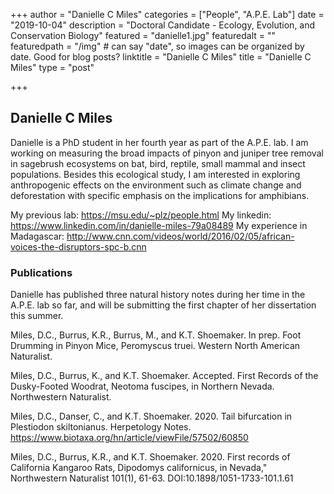 +++
author = "Danielle C Miles"
categories = ["People", "A.P.E. Lab"]
date = "2019-10-04"
description = "Doctoral Candidate - Ecology, Evolution, and Conservation Biology"
featured = "danielle1.jpg"
featuredalt = ""
featuredpath = "/img"  # can say "date", so images can be organized by date. Good for blog posts?
linktitle = "Danielle C Miles"
title = "Danielle C Miles"
type = "post"

+++

## Danielle C Miles

Danielle is a PhD student in her fourth year as part of the A.P.E. lab. I am working on measuring the broad impacts of pinyon and juniper tree removal in sagebrush ecosystems on bat, bird, reptile, small mammal and insect populations. Besides this ecological study, I am interested in exploring anthropogenic effects on the environment such as climate change and deforestation with specific emphasis on the implications for amphibians.

My previous lab: https://msu.edu/~plz/people.html
My linkedin: https://www.linkedin.com/in/danielle-miles-79a08489
My experience in Madagascar: http://www.cnn.com/videos/world/2016/02/05/african-voices-the-disruptors-spc-b.cnn

### Publications

Danielle has published three natural history notes during her time in the A.P.E. lab so far, and will be submitting the first chapter of her dissertation this summer.

Miles, D.C., Burrus, K.R., Burrus, M., and K.T. Shoemaker. In prep. Foot Drumming in Pinyon Mice, Peromyscus truei. Western North American Naturalist.

Miles, D.C., Burrus, K., and K.T. Shoemaker. Accepted. First Records of the Dusky-Footed Woodrat, Neotoma fuscipes, in Northern Nevada. Northwestern Naturalist.

Miles, D.C., Danser, C., and K.T. Shoemaker. 2020. Tail bifurcation in Plestiodon skiltonianus. Herpetology Notes. https://www.biotaxa.org/hn/article/viewFile/57502/60850

Miles, D.C.,  Burrus, K.R., and K.T. Shoemaker. 2020. First records of California Kangaroo Rats, Dipodomys californicus, in Nevada," Northwestern Naturalist 101(1), 61-63. DOI:10.1898/1051-1733-101.1.61
